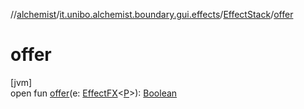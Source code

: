 //[alchemist](../../../index.md)/[it.unibo.alchemist.boundary.gui.effects](../index.md)/[EffectStack](index.md)/[offer](offer.md)

# offer

[jvm]\
open fun [offer](offer.md)(e: [EffectFX](../-effect-f-x/index.md)<[P](../../it.unibo.alchemist.boundary.monitor/-f-x-time-monitor/index.md)>): [Boolean](https://kotlinlang.org/api/latest/jvm/stdlib/kotlin/-boolean/index.html)
